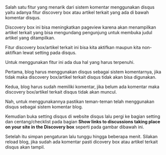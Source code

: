<!--t Menampilkan Discovery Box / Artikel Terkait Disqus t-->
<!--d Inilah cara menampilkan discovery box atau artikel terkait di bawah komentar disqus yang digunakan pada blog. d-->
<!--tag website,blogging,disqus,discovery box tag-->

Salah satu fitur yang menarik dari sistem komentar menggunakan disqus yaitu adanya fitur discovery box atau artikel terkait yang ada di bawah komentar disqus. 

Discovery box ini bisa meningkatkan pageview karena akan menampilkan artikel terkait yang bisa mengundang pengunjung untuk membuka judul artikel yang ditampilkan. 

Fitur discovery box/artikel terkait ini bisa kita aktifkan maupun kita non-aktifkan lewat setting pada disqus. 

Untuk menggunakan fitur ini ada dua hal yang harus terpenuhi. 

Pertama, blog harus menggunakan disqus sebagai sistem komentarnya, jika tidak maka discovery box/artikel terkait disqus tidak akan bisa digunakan. 

Kedua, blog harus sudah memiliki komentar, jika belum ada komentar maka discovery box/artikel terkait disqus tidak akan muncul.

<amp-img src="https://masrud.com/content/images/20150825225314-Cara%20menampilkan%20discovery%20box%20disqus.png"
     width="742"
     height="341"
     layout="responsive"
     alt="Menampilkan Discovery Box / Artikel Terkait Disqus"></amp-img>

Nah, untuk menggunakannya pastikan teman-teman telah menggunakan disqus sebagai sistem komentar blog. 

Kemudian buka setting disqus di website disqus lalu pergi ke bagian setting dan centang/checklist pada bagian **Show links to discussions taking place on your site in the Discovery box** seperti pada gambar dibawah ini.

<amp-img src="https://masrud.com/content/images/20150825225845-Menampilkan%20artikel%20terkait%20disqus.png"
     width="996"
     height="551"
     layout="responsive"
     alt="Menampilkan Discovery Box / Artikel Terkait Disqus"></amp-img>

Setelah itu simpan pengaturan lalu tunggu hingga beberapa menit. Silakan reload blog, jika sudah ada komentar pasti dicovery box atau artikel terkait disqus akan tampil.